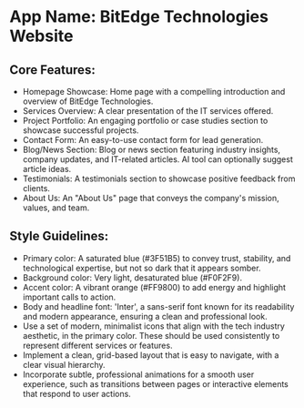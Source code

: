 # **App Name**: BitEdge Technologies Website

## Core Features:

- Homepage Showcase: Home page with a compelling introduction and overview of BitEdge Technologies.
- Services Overview: A clear presentation of the IT services offered.
- Project Portfolio: An engaging portfolio or case studies section to showcase successful projects.
- Contact Form: An easy-to-use contact form for lead generation.
- Blog/News Section: Blog or news section featuring industry insights, company updates, and IT-related articles. AI tool can optionally suggest article ideas.
- Testimonials: A testimonials section to showcase positive feedback from clients.
- About Us: An "About Us" page that conveys the company's mission, values, and team.

## Style Guidelines:

- Primary color: A saturated blue (#3F51B5) to convey trust, stability, and technological expertise, but not so dark that it appears somber.
- Background color: Very light, desaturated blue (#F0F2F9).
- Accent color: A vibrant orange (#FF9800) to add energy and highlight important calls to action.
- Body and headline font: 'Inter', a sans-serif font known for its readability and modern appearance, ensuring a clean and professional look.
- Use a set of modern, minimalist icons that align with the tech industry aesthetic, in the primary color. These should be used consistently to represent different services or features.
- Implement a clean, grid-based layout that is easy to navigate, with a clear visual hierarchy.
- Incorporate subtle, professional animations for a smooth user experience, such as transitions between pages or interactive elements that respond to user actions.